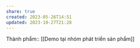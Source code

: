 ```yaml
---
share: true
created: 2023-05-26T14:51
updated: 2023-10-27T21:28
---
```

Thành phẩm:: [[Demo tại nhóm phát triển sản phẩm]]
